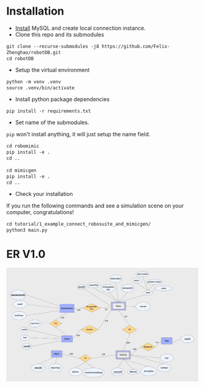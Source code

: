 # Installation
- [Install](https://dev.mysql.com/doc/mysql-installation-excerpt/5.7/en/) MySQL and create local connection instance.
- Clone this repo and its submodules
```
git clone --recurse-submodules -j8 https://github.com/Felix-Zhenghao/robotDB.git
cd robotDB
```
- Setup the virtual environment
```
python -m venv .venv
source .venv/bin/activate
```
- Install python package dependencies
```
pip install -r requirements.txt
```
- Set name of the submodules.

`pip` won't install anything, it will just setup the name field.
```
cd robomimic
pip install -e .
cd ..

cd mimicgen
pip install -e .
cd ..
```
- Check your installation

If you run the following commands and see a simulation scene on your computer, congratulations!
```
cd tutorial/1_example_connect_robosuite_and_mimicgen/
python3 main.py
```

# ER V1.0
![ER Diagram of robotDB](assets/ER_robotDB.png)